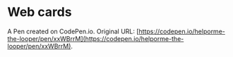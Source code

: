 # Web cards

A Pen created on CodePen.io. Original URL: [https://codepen.io/helporme-the-looper/pen/xxWBrrM](https://codepen.io/helporme-the-looper/pen/xxWBrrM).

